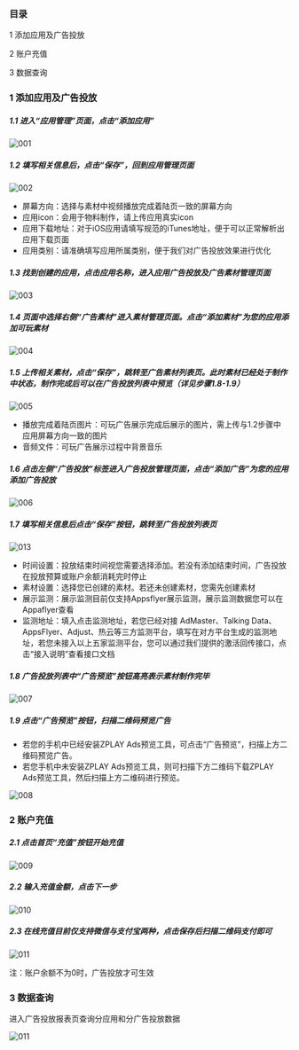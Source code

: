 ### 目录
1 添加应用及广告投放

2 账户充值

3 数据查询


### 1 添加应用及广告投放

##### 1.1 进入“应用管理”页面，点击“添加应用”

![001](adimgscn/001.png)

##### 1.2 填写相关信息后，点击“保存”，回到应用管理页面

![002](adimgscn/001.png)

- 屏幕方向：选择与素材中视频播放完成着陆页一致的屏幕方向
- 应用icon：会用于物料制作，请上传应用真实icon
- 应用下载地址：对于iOS应用请填写规范的iTunes地址，便于可以正常解析出应用下载页面
- 应用类别：请准确填写应用所属类别，便于我们对广告投放效果进行优化

##### 1.3 找到创建的应用，点击应用名称，进入应用广告投放及广告素材管理页面

![003](adimgscn/003.png)

##### 1.4 页面中选择右侧“广告素材”进入素材管理页面。点击“添加素材”为您的应用添加可玩素材

![004](adimgscn/004.png)

##### 1.5 上传相关素材，点击“保存”，跳转至广告素材列表页。此时素材已经处于制作中状态，制作完成后可以在广告投放列表中预览（详见步骤1.8-1.9）

![005](adimgscn/005.png)

- 播放完成着陆页图片：可玩广告展示完成后展示的图片，需上传与1.2步骤中应用屏幕方向一致的图片
- 音频文件：可玩广告展示过程中背景音乐

##### 1.6 点击左侧“广告投放”标签进入广告投放管理页面，点击“添加广告”为您的应用添加广告投放

![006](adimgscn/006.png)

##### 1.7 填写相关信息后点击“保存”按钮，跳转至广告投放列表页

![013](adimgscn/013.png)

- 时间设置：投放结束时间视您需要选择添加。若没有添加结束时间，广告投放在投放预算或账户余额消耗完时停止
- 素材设置：选择您已创建的素材。若还未创建素材，您需先创建素材
- 展示监测：展示监测目前仅支持Appsflyer展示监测，展示监测数据您可以在Appaflyer查看
- 监测地址：填入点击监测地址，若您已经对接 AdMaster、Talking Data、AppsFlyer、Adjust、热云等三方监测平台，填写在对方平台生成的监测地址，若您未接入以上五家监测平台，您可以通过我们提供的激活回传接口，点击“接入说明”查看接口文档

##### 1.8 广告投放列表中“广告预览”按钮高亮表示素材制作完毕

![007](adimgscn/007.png)

##### 1.9 点击“广告预览”按钮，扫描二维码预览广告
- 若您的手机中已经安装ZPLAY Ads预览工具，可点击“广告预览”，扫描上方二维码预览广告。
- 若您手机中未安装ZPLAY Ads预览工具，则可扫描下方二维码下载ZPLAY Ads预览工具，然后扫描上方二维码进行预览。

![008](adimgscn/008.png)


### 2 账户充值

##### 2.1 点击首页“充值”按钮开始充值

![009](adimgscn/009.png)

##### 2.2 输入充值金额，点击下一步

![010](adimgscn/010.png)

##### 2.3 在线充值目前仅支持微信与支付宝两种，点击保存后扫描二维码支付即可

![011](adimgscn/011.png)

注：账户余额不为0时，广告投放才可生效

### 3 数据查询

进入广告投放报表页查询分应用和分广告投放数据

![011](adimgscn/011.png)

